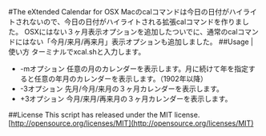 #The eXtended Calendar for OSX
Macのcalコマンドは今日の日付がハイライトされないので、今日の日付がハイライトされる拡張calコマンドを作りました。
OSXにはない３ヶ月表示オプションを追加したついでに、通常のcalコマンドにはない「今月/来月/再来月」表示オプションも追加しました。
##Usage | 使い方
ターミナルでxcal.shと入力します。  
- -mオプション
 任意の月のカレンダーを表示します。月に続けて年を指定すると任意の年月のカレンダーを表示します。（1902年以降）
- -3オプション
 先月/今月/来月の３ヶ月カレンダーを表示します。
- +3オプション
 今月/来月/再来月の３ヶ月カレンダーを表示します。

##License
This script has released under the MIT license.  
[http://opensource.org/licenses/MIT](http://opensource.org/licenses/MIT)
